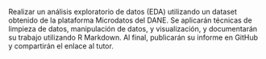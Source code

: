 Realizar un análisis exploratorio de datos (EDA) utilizando un dataset obtenido de la plataforma Microdatos del DANE. 
Se aplicarán técnicas de limpieza de datos, manipulación de datos, y visualización, y documentarán su trabajo utilizando R Markdown.
Al final, publicarán su informe en GitHub y compartirán el enlace al tutor.
